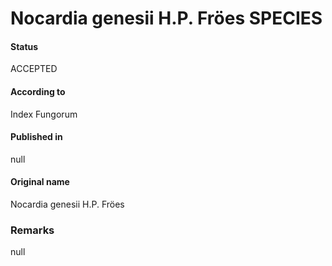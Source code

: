 # Nocardia genesii H.P. Fröes SPECIES

#### Status
ACCEPTED

#### According to
Index Fungorum

#### Published in
null

#### Original name
Nocardia genesii H.P. Fröes

### Remarks
null